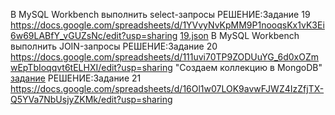 В MySQL Workbench выполнить select-запросы
РЕШЕНИЕ:Задание 19 https://docs.google.com/spreadsheets/d/1YVvyNvKpMM9P1nooqsKx1vK3Ei6w69LABfY_vGUZsNc/edit?usp=sharing [19.json](https://github.com/user-attachments/files/18449932/19.json)
В MySQL Workbench выполнить JOIN-запросы
РЕШЕНИЕ:Задание 20 https://docs.google.com/spreadsheets/d/111uvi70TP9ZODUuYG_6d0xOZmwEpTbIoqqvt6tELHXI/edit?usp=sharing 
"Создаем коллекцию в MongoDB" [задание](https://docs.google.com/spreadsheets/d/1R4Q6dtuY_SZOPMjfD3_edUBLoEdnOg8Z4iclrdgnS0Y/edit?usp=drive_link])
РЕШЕНИЕ:Задание 21 https://docs.google.com/spreadsheets/d/16Ol1w07LOK9avwFJWZ4IzZfjTX-Q5YVa7NbUsjyZKMk/edit?usp=sharing
